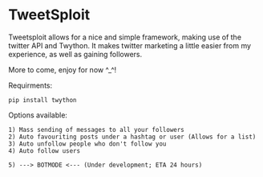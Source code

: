 # TweetSploit
Tweetsploit allows for a nice and simple framework, making use of the twitter API and Twython.
It makes twitter marketing a little easier from my experience, as well as gaining followers.

More to come, enjoy for now ^_^!

Requirments:

    pip install twython

Options available:

    1) Mass sending of messages to all your followers
    2) Auto favouriting posts under a hashtag or user (Allows for a list)
    3) Auto unfollow people who don't follow you
    4) Auto follow users
    
    5) ---> BOTMODE <--- (Under development; ETA 24 hours)

